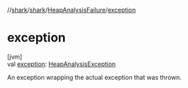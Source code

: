 //[shark](../../../index.md)/[shark](../index.md)/[HeapAnalysisFailure](index.md)/[exception](exception.md)

# exception

[jvm]\
val [exception](exception.md): [HeapAnalysisException](../-heap-analysis-exception/index.md)

An exception wrapping the actual exception that was thrown.
